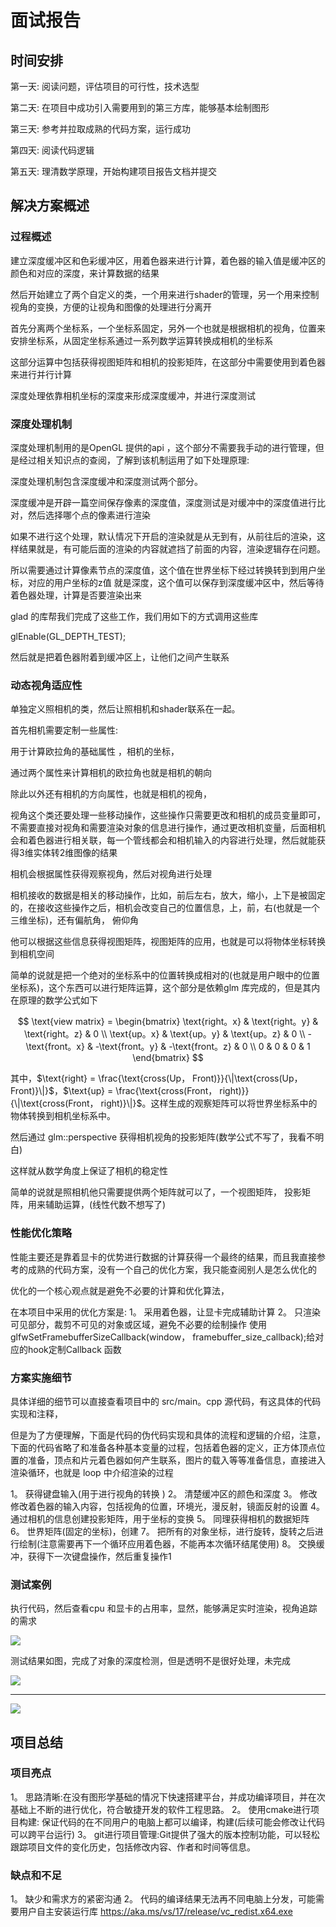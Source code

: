 # 面试报告

## 时间安排

第一天: 阅读问题，评估项目的可行性，技术选型

第二天: 在项目中成功引入需要用到的第三方库，能够基本绘制图形

第三天: 参考并拉取成熟的代码方案，运行成功

第四天: 阅读代码逻辑

第五天: 理清数学原理，开始构建项目报告文档并提交

## 解决方案概述

### 过程概述

建立深度缓冲区和色彩缓冲区，用着色器来进行计算，着色器的输入值是缓冲区的颜色和对应的深度，来计算数据的结果

然后开始建立了两个自定义的类，一个用来进行shader的管理，另一个用来控制视角的变换，方便的让视角和图像的处理进行分离开

首先分离两个坐标系，一个坐标系固定，另外一个也就是根据相机的视角，位置来安排坐标系，从固定坐标系通过一系列数学运算转换成相机的坐标系

这部分运算中包括获得视图矩阵和相机的投影矩阵，在这部分中需要使用到着色器来进行并行计算

深度处理依靠相机坐标的深度来形成深度缓冲，并进行深度测试

### 深度处理机制

深度处理机制用的是OpenGL 提供的api ，这个部分不需要我手动的进行管理，但是经过相关知识点的查阅，了解到该机制运用了如下处理原理:

深度处理机制包含深度缓冲和深度测试两个部分。

深度缓冲是开辟一篇空间保存像素的深度值，深度测试是对缓冲中的深度值进行比对，然后选择哪个点的像素进行渲染

如果不进行这个处理，默认情况下开启的渲染就是从无到有，从前往后的渲染，这样结果就是，有可能后面的渲染的内容就遮挡了前面的内容，渲染逻辑存在问题。

所以需要通过计算像素节点的深度值，这个值在世界坐标下经过转换转到到用户坐标，对应的用户坐标的z值
就是深度，这个值可以保存到深度缓冲区中，然后等待着色器处理，计算是否要渲染出来

glad 的库帮我们完成了这些工作，我们用如下的方式调用这些库

glEnable(GL_DEPTH_TEST);

然后就是把着色器附着到缓冲区上，让他们之间产生联系
### 动态视角适应性

单独定义照相机的类，然后让照相机和shader联系在一起。

首先相机需要定制一些属性: 

用于计算欧拉角的基础属性 ，相机的坐标，

通过两个属性来计算相机的欧拉角也就是相机的朝向

除此以外还有相机的方向属性，也就是相机的视角，

视角这个类还要处理一些移动操作，这些操作只需要更改和相机的成员变量即可，不需要直接对视角和需要渲染对象的信息进行操作，通过更改相机变量，后面相机会和着色器进行相关联，每一个管线都会和相机输入的内容进行处理，然后就能获得3维实体转2维图像的结果

相机会根据属性获得观察视角，然后对视角进行处理

相机接收的数据是相关的移动操作，比如，前后左右，放大，缩小，上下是被固定的，在接收这些操作之后，相机会改变自己的位置信息，上，前，右(也就是一个三维坐标)，还有偏航角， 俯仰角

他可以根据这些信息获得视图矩阵，视图矩阵的应用，也就是可以将物体坐标转换到相机空间

简单的说就是把一个绝对的坐标系中的位置转换成相对的(也就是用户眼中的位置坐标系)，这个东西可以进行矩阵运算，这个部分是依赖glm 库完成的，但是其内在原理的数学公式如下

$$
\text{view matrix} = 
\begin{bmatrix}
    \text{right。x} & \text{right。y} & \text{right。z} & 0 \\
    \text{up。x} & \text{up。y} & \text{up。z} & 0 \\
    -\text{front。x} & -\text{front。y} & -\text{front。z} & 0 \\
    0 & 0 & 0 & 1
\end{bmatrix}
$$

其中，$\text{right} = \frac{\text{cross(Up， Front)}}{\|\text{cross(Up， Front)}\|}$，$\text{up} = \frac{\text{cross(Front， right)}}{\|\text{cross(Front， right)}\|}$。这样生成的观察矩阵可以将世界坐标系中的物体转换到相机坐标系中。

然后通过 
glm::perspective 获得相机视角的投影矩阵(数学公式不写了，我看不明白)


这样就从数学角度上保证了相机的稳定性

简单的说就是照相机他只需要提供两个矩阵就可以了，一个视图矩阵， 投影矩阵，用来辅助运算，(线性代数不想写了)


### 性能优化策略

性能主要还是靠着显卡的优势进行数据的计算获得一个最终的结果，而且我直接参考的成熟的代码方案，没有一个自己的优化方案，我只能查阅别人是怎么优化的

优化的一个核心观点就是避免不必要的计算和优化算法，

在本项目中采用的优化方案是:
1。 采用着色器，让显卡完成辅助计算
2。 只渲染可见部分，裁剪不可见的对象或区域，避免不必要的绘制操作
   使用     glfwSetFramebufferSizeCallback(window， framebuffer_size_callback);给对应的hook定制Callback 函数

### 方案实施细节

具体详细的细节可以直接查看项目中的 src/main。cpp 源代码，有这具体的代码实现和注释，

但是为了方便理解，下面是代码的伪代码实现和具体的流程和逻辑的介绍，注意，下面的代码省略了和准备各种基本变量的过程，包括着色器的定义，正方体顶点位置的准备，顶点和片元着色器如何产生联系，图片的载入等等准备信息，直接进入渲染循环，也就是 loop 中介绍渲染的过程

1。 获得键盘输入(用于进行视角的转换 )
2。 清楚缓冲区的颜色和深度
3。 修改修改着色器的输入内容，包括视角的位置，环境光，漫反射，镜面反射的设置
4。 通过相机的信息创建投影矩阵，用于坐标的变换
5。 同理获得相机的数据矩阵
6。 世界矩阵(固定的坐标)，创建
7。 把所有的对象坐标，进行旋转，旋转之后进行绘制(注意需要再下一个循环应用着色器，不能再本次循环结尾使用)
8。 交换缓冲，获得下一次键盘操作，然后重复操作1 






### 测试案例

执行代码，然后查看cpu 和显卡的占用率，显然，能够满足实时渲染，视角追踪的需求

![](image-2.png)

测试结果如图，完成了对象的深度检测，但是透明不是很好处理，未完成

![](image.png)

---------------------------

![](image-1.png)

## 项目总结

### 项目亮点
1。 思路清晰:在没有图形学基础的情况下快速搭建平台，并成功编译项目，并在次基础上不断的进行优化，符合敏捷开发的软件工程思路。
2。 使用cmake进行项目构建: 保证代码的在不同用户的电脑上都可以编译，构建(后续可能会修改让代码可以跨平台运行)
3。 git进行项目管理:Git提供了强大的版本控制功能，可以轻松跟踪项目文件的变化历史，包括修改内容、作者和时间等信息。

### 缺点和不足

1。 缺少和需求方的紧密沟通
2。 代码的编译结果无法再不同电脑上分发，可能需要用户自主安装运行库 https://aka.ms/vs/17/release/vc_redist.x64.exe

